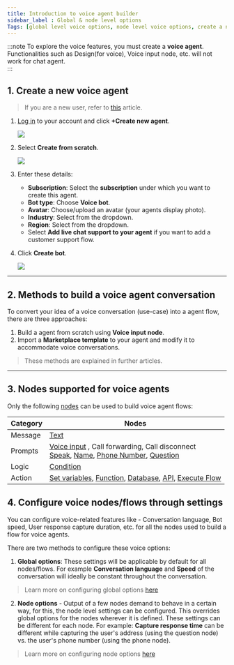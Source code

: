 ```yaml
---
title: Introduction to voice agent builder 
sidebar_label : Global & node level options 
Tags: [global level voice options, node level voice options, create a new voice bot]
---
```


:::note
To explore the voice features, you must create a **voice agent**. 
Functionalities such as Design(for voice), Voice input node, etc. will not work for chat agent.  
:::

## 1. Create a new voice agent 

> If you are a new user, refer to [this](https://docs.yellow.ai/docs/platform_concepts/Getting%20Started/account-setup) article. 


1. [Log in](https://cloud.yellow.ai) to your account and click **+Create new agent**.

    ![](https://i.imgur.com/wAbVsH9.png)

2. Select **Create from scratch**. 

    ![](https://i.imgur.com/0LG3d7y.png)

3. Enter these details: 
    - **Subscription**: Select the **subscription** under which you want to create this agent.
    - **Bot type**: Choose **Voice bot**. 
    - **Avatar**: Choose/upload an avatar (your agents display photo).
    - **Industry**: Select from the dropdown. 
    - **Region**: Select from the dropdown.
    - Select **Add live chat support to your agent** if you want to add a customer support flow.

4. Click **Create bot**. 

    ![](https://i.imgur.com/u2UEI56.png)

--------

## 2. Methods to build a voice agent conversation 


To convert your idea of a voice conversation (use-case) into a agent flow, there are three approaches: 

1. Build a agent from scratch using **Voice input node**. 
2. Import a **Marketplace template** to your agent and modify it to accommodate voice conversations.

> These methods are explained in further articles. 


-------

## 3. Nodes supported for voice agents 



Only the following [nodes](https://docs.yellow.ai/docs/platform_concepts/studio/build/nodes) can be used to build voice agent flows: 

| Category            | Nodes                                     |
| ------------------- | ----------------------------------------- |
|Message|[Text](https://docs.yellow.ai/docs/platform_concepts/studio/build/nodes/message-nodes1/message-nodes) |
| Prompts | [Voice input](https://docs.yellow.ai/docs/cookbooks/voice-as-channel/build/usingvoiceinput) , Call forwarding, Call disconnect <br/>[Speak](https://docs.yellow.ai/docs/platform_concepts/studio/build/nodes/prompt-node-overview/speak-node), [Name](https://docs.yellow.ai/docs/platform_concepts/studio/build/nodes/prompt-node-overview/name-node), [Phone Number](https://docs.yellow.ai/docs/platform_concepts/studio/build/nodes/prompt-node-overview/phone-node), [Question](https://docs.yellow.ai/docs/platform_concepts/studio/build/nodes/prompt-node-overview/question-node)|
| Logic               | [Condition](https://docs.yellow.ai/docs/platform_concepts/studio/build/nodes/logic-nodes#1-condition)                                 |
|    Action                 |   [Set variables](https://docs.yellow.ai/docs/platform_concepts/studio/build/nodes/action-nodes-overview/variables-node), [Function](https://docs.yellow.ai/docs/platform_concepts/studio/build/nodes/action-nodes-overview/function-node), [Database](https://docs.yellow.ai/docs/platform_concepts/studio/build/nodes/action-nodes-overview/database-node), [API](https://docs.yellow.ai/docs/platform_concepts/studio/build/nodes/action-nodes-overview/api-node), [Execute Flow](https://docs.yellow.ai/docs/platform_concepts/studio/build/nodes/action-nodes-overview/execute-flow)     |



## 4. Configure voice nodes/flows through settings 


You can configure voice-related features like - Conversation language, Bot speed, User response capture duration, etc. for all the nodes used to build a flow for voice agents.


There are two methods to configure these voice options:

1. **Global options**: These settings will be applicable by default for all nodes/flows. For example **Conversation language** and **Speed** of the conversation will ideally be constant throughout the conversation.

> Learn more on configuring global options [here](https://docs.yellow.ai/docs/platform_concepts/studio/tools#25-voice)


2. **Node options** - Output of a few nodes demand to behave in a certain way, for this, the node level settings can be configured. This overrides global options for the nodes wherever it is defined. These settings can be different for each node. For example: **Capture response time** can be different while capturing the user's address (using the question node) vs. the user's phone number (using the phone node). 

> Learn more on configuring node options [here](https://docs.yellow.ai/docs/platform_concepts/studio/build/nodes#32-configure-node-for-a-voice-bot)

